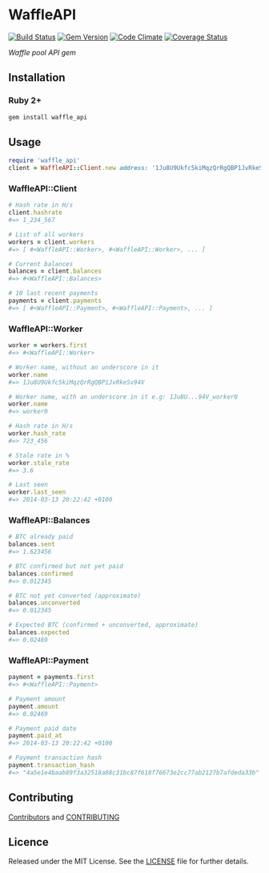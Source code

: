 # WaffleAPI

[![Build Status][travis_img]][travis_url]
[![Gem Version][fury_img]][fury_url]
[![Code Climate][code_climate_img]][code_climate_url]
[![Coverage Status][coveralls_img]][coveralls_url]

_Waffle pool API gem_

## Installation

### Ruby 2+

```ruby
gem install waffle_api
```

## Usage

```ruby
require 'waffle_api'
client = WaffleAPI::Client.new address: '1Ju8U9Ukfc5kiMqzQrRgQBP1JvRkeSv94V'
```


### WaffleAPI::Client
```ruby
# Hash rate in H/s
client.hashrate
#=> 1_234_567

# List of all workers
workers = client.workers
#=> [ #<WaffleAPI::Worker>, #<WaffleAPI::Worker>, ... ]

# Current balances
balances = client.balances
#=> #<WaffleAPI::Balances>

# 10 last recent payments
payments = client.payments
#=> [ #<WaffleAPI::Payment>, #<WaffleAPI::Payment>, ... ]
```

### WaffleAPI::Worker
```ruby
worker = workers.first
#=> #<WaffleAPI::Worker>

# Worker name, without an underscore in it
worker.name
#=> 1Ju8U9Ukfc5kiMqzQrRgQBP1JvRkeSv94V

# Worker name, with an underscore in it e.g: 1Ju8U...94V_worker0
worker.name
#=> worker0

# Hash rate in H/s
worker.hash_rate
#=> 723_456

# Stale rate in %
worker.stale_rate
#=> 3.6

# Last seen
worker.last_seen
#=> 2014-03-13 20:22:42 +0100
```

### WaffleAPI::Balances
```ruby
# BTC already paid
balances.sent
#=> 1.623456

# BTC confirmed but not yet paid
balances.confirmed
#=> 0.012345

# BTC not yet converted (approximate)
balances.unconverted
#=> 0.012345

# Expected BTC (confirmed + unconverted, approximate)
balances.expected
#=> 0.02469
```

### WaffleAPI::Payment
```ruby
payment = payments.first
#=> #<WaffleAPI::Payment>

# Payment amount
payment.amount
#=> 0.02469

# Payment paid date
payment.paid_at
#=> 2014-03-13 20:22:42 +0100

# Payment transaction hash
payment.transaction_hash
#=> "4a5e1e4baab89f3a32518a88c31bc87f618f76673e2cc77ab2127b7afdeda33b"
```


## Contributing

[Contributors](https://github.com/Calyhre/waffle_api/graphs/contributors) and [CONTRIBUTING](https://github.com/Calyhre/waffle_api/blob/master/CONTRIBUTING.md)

## Licence

Released under the MIT License. See the [LICENSE](https://github.com/Calyhre/waffle_api/blob/master/LICENSE.md) file for further details.

[travis_img]: https://travis-ci.org/Calyhre/waffle_api.svg?branch=master
[travis_url]: https://travis-ci.org/Calyhre/waffle_api
[fury_img]: https://badge.fury.io/rb/waffle_api.svg
[fury_url]: http://badge.fury.io/rb/waffle_api
[code_climate_img]: https://codeclimate.com/github/Calyhre/waffle_api.png
[code_climate_url]: https://codeclimate.com/github/Calyhre/waffle_api
[coveralls_img]: https://coveralls.io/repos/Calyhre/waffle_api/badge.png?branch=master
[coveralls_url]: https://coveralls.io/r/Calyhre/waffle_api?branch=master
